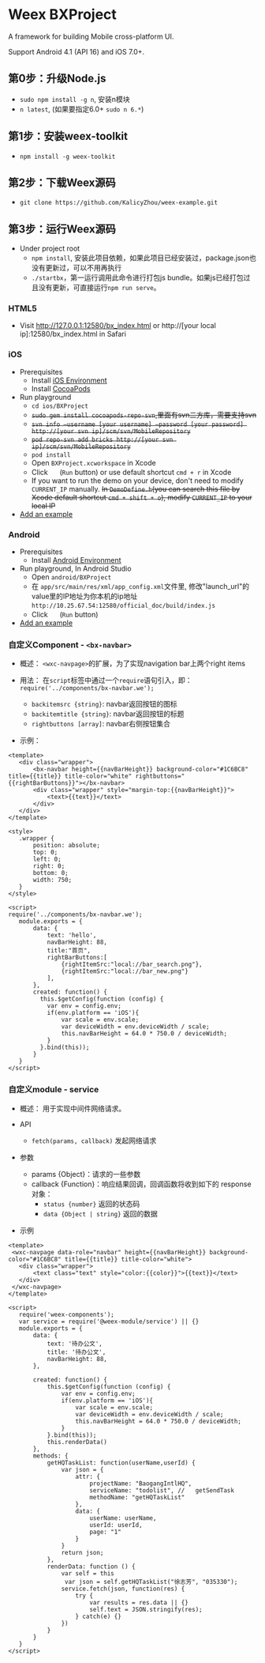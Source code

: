 # Weex BXProject

A framework for building Mobile cross-platform UI.

Support Android 4.1 (API 16) and iOS 7.0+.

## 第0步：升级Node.js

* `sudo npm install -g n`, 安装n模块
* `n latest`, (如果要指定6.0+ `sudo n 6.*`)

## 第1步：安装weex-toolkit

* `npm install -g weex-toolkit`

## 第2步：下载Weex源码

* `git clone https://github.com/KalicyZhou/weex-example.git`

## 第3步：运行Weex源码

* Under project root
    * `npm install`, 安装此项目依赖，如果此项目已经安装过，package.json也没有更新过，可以不用再执行
    * `./startbx`，第一运行调用此命令进行打包js bundle。如果js已经打包过且没有更新，可直接运行`npm run serve`。
    
### HTML5

* Visit http://127.0.0.1:12580/bx_index.html or http://[your local ip]:12580/bx_index.html in Safari

### iOS

* Prerequisites
    * Install [iOS Environment](https://developer.apple.com/library/ios/documentation/IDEs/Conceptual/AppStoreDistributionTutorial/Setup/Setup.html)
    * Install [CocoaPods](https://guides.cocoapods.org/using/getting-started.html)
* Run playground
    * `cd ios/BXProject`
    * ~~`sudo gem install cocoapods-repo-svn`,里面有svn二方库，需要支持svn~~
    * ~~`svn info —username [your username] —password [your password] http://[your svn ip]/scm/svn/MobileRepository`~~
    * ~~`pod repo-svn add bricks http://[your svn ip]/scm/svn/MobileRepository`~~
    * `pod install`
    * Open `BXProject.xcworkspace` in Xcode
    * Click <img src="http://img1.tbcdn.cn/L1/461/1/5470b677a2f2eaaecf412cc55eeae062dbc275f9" height="16" > (`Run` button) or use default shortcut `cmd + r` in Xcode
    * If you want to run the demo on your device, don't need to modify `CURRENT_IP` manually. ~~In `DemoDefine.h`(you can search this file by Xcode default shortcut `cmd + shift + o`), modify `CURRENT_IP` to your local IP~~
* [Add an example](./examples/README.md#add-an-example)

### Android

* Prerequisites
  * Install [Android Environment](http://developer.android.com/training/basics/firstapp/index.html)
* Run playground, In Android Studio
    * Open `android/BXProject`
    * 在 `app/src/main/res/xml/app_config.xml`文件里, 修改"launch_url"的value里的IP地址为你本机的ip地址 `http://10.25.67.54:12580/official_doc/build/index.js`
    * Click <img src="http://gtms04.alicdn.com/tps/i4/TB1wCcqMpXXXXakXpXX3G7tGXXX-34-44.png" height="16" > (`Run` button)
* [Add an example](./examples/README.md#add-an-example)

 ### 自定义Component - `<bx-navbar>`
 * 概述：
   `<wxc-navpage>`的扩展，为了实现navigation bar上两个right items
   
 * 用法：
   在`script`标签中通过一个`require`语句引入，即：`require('../components/bx-navbar.we');`
   * `backitemsrc {string}`: navbar返回按钮的图标
   * `backitemtitle {string}`: navbar返回按钮的标题
   * `rightbuttons [array]`: navbar右侧按钮集合
 
 * 示例：
 ``` weex
 <template>
    <div class="wrapper">
        <bx-navbar height={{navBarHeight}} background-color="#1C6BC8" title={{title}} title-color="white" rightbuttons="{{rightBarButtons}}"></bx-navbar>
        <div class="wrapper" style="margin-top:{{navBarHeight}}">
            <text>{{text}}</text>
        </div>
    </div>
</template>

<style>
    .wrapper { 
  		position: absolute; 
  		top: 0; 
  		left: 0; 
  		right: 0; 
  		bottom: 0; 
  		width: 750;
    }
</style>

<script>
require('../components/bx-navbar.we');
    module.exports = {
        data: {
            text: 'hello',
            navBarHeight: 88,
            title:"首页",
            rightBarButtons:[
                {rightItemSrc:"local://bar_search.png"},
                {rightItemSrc:"local://bar_new.png"}
            ],
        },
        created: function() {
          this.$getConfig(function (config) {
            var env = config.env;
            if(env.platform == 'iOS'){
                var scale = env.scale;
                var deviceWidth = env.deviceWidth / scale;
                this.navBarHeight = 64.0 * 750.0 / deviceWidth;
            }
          }.bind(this));
        }
    }
</script>
```

 ### 自定义module - service
 * 概述：
    用于实现中间件网络请求。
   
 * API
   * `fetch(params, callback)` 发起网络请求

 * 参数
   * params {Object}：请求的一些参数
   * callback {Function}：响应结果回调，回调函数将收到如下的 response 对象：
     * `status {number}` 返回的状态码
     * `data {Object | string}` 返回的数据

 * 示例
 ``` weex
 <template>
  <wxc-navpage data-role="navbar" height={{navBarHeight}} background-color="#1C6BC8" title={{title}} title-color="white">
    <div class="wrapper">
        <text class="text" style="color:{{color}}">{{text}}</text>
    </div>
  </wxc-navpage>
</template>

<script>
    require('weex-components');
    var service = require('@weex-module/service') || {}
    module.exports = {
        data: {
            text: '待办公文',
            title: '待办公文',
            navBarHeight: 88,
        },

        created: function() {
            this.$getConfig(function (config) {
                var env = config.env;
                if(env.platform == 'iOS'){
                    var scale = env.scale;
                    var deviceWidth = env.deviceWidth / scale;
                    this.navBarHeight = 64.0 * 750.0 / deviceWidth;
                }
            }.bind(this));
            this.renderData()
        },
        methods: {
            getHQTaskList: function(userName,userId) {
                var json = {
                    attr: {
                        projectName: "BaogangIntlHQ",
                        serviceName: "todolist", //   getSendTask
                        methodName: "getHQTaskList"
                    },
                    data: {
                        userName: userName,
                        userId: userId,
                        page: "1"
                    }
                }
                return json;
            },
            renderData: function () {
                var self = this
                var json = self.getHQTaskList("徐志芳", "035330");
                service.fetch(json, function(res) {
                    try {
                        var results = res.data || {}
                        self.text = JSON.stringify(res);
                    } catch(e) {}
                })
            }
        }
    }
</script>
```

